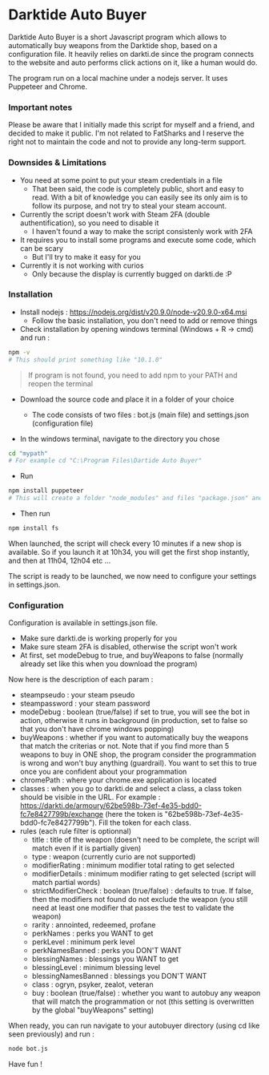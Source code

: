 # Darktide Auto Buyer

Darktide Auto Buyer is a short Javascript program which allows to automatically buy weapons from the Darktide shop, based on a configuration file. It heavily relies on darkti.de since the program connects to the website and auto performs click actions on it, like a human would do.

The program run on a local machine under a nodejs server. It uses Puppeteer and Chrome.

### Important notes

Please be aware that I initially made this script for myself and a friend, and decided to make it public. I'm not related to FatSharks and I reserve the right not to maintain the code and not to provide any long-term support.

### Downsides & Limitations
- You need at some point to put your steam credentials in a file
    - That been said, the code is completely public, short and easy to read. With a bit of knowledge you can easily see its only aim is to follow its purpose, and not try to steal your steam account.
- Currently the script doesn't work with Steam 2FA (double authentification), so you need to disable it
    - I haven't found a way to make the script consistenly work with 2FA
- It requires you to install some programs and execute some code, which can be scary
    - But I'll try to make it easy for you
- Currently it is not working with curios
    - Only because the display is currently bugged on darkti.de :P 

### Installation
- Install nodejs : https://nodejs.org/dist/v20.9.0/node-v20.9.0-x64.msi
    - Follow the basic installation, you don't need to add or remove things
- Check installation by opening windows terminal (Windows + R -> cmd) and run :
```sh
npm -v
# This should print something like "10.1.0"
```
> If program is not found, you need to add npm to your PATH and reopen the terminal

- Download the source code and place it in a folder of your choice
    - The code consists of two files : bot.js (main file) and settings.json (configuration file)

- In the windows terminal, navigate to the directory you chose
```sh
cd "mypath"
# For example cd "C:\Program Files\Dartide Auto Buyer"
```
- Run
```sh
npm install puppeteer
# This will create a folder "node_modules" and files "package.json" and "package-lock.json" next to the files you just downloaded
```
- Then run
```sh
npm install fs
```
When launched, the script will check every 10 minutes if a new shop is available. So if you launch it at 10h34, you will get the first shop instantly, and then at 11h04, 12h04 etc ...

The script is ready to be launched, we now need to configure your settings in settings.json.

### Configuration

Configuration is available in settings.json file.
- Make sure darkti.de is working properly for you
- Make sure steam 2FA is disabled, otherwise the script won't work
- At first, set modeDebug to true, and buyWeapons to false (normally already set like this when you download the program)

Now here is the description of each param : 
- steampseudo : your steam pseudo
- steampassword : your steam password
- modeDebug : boolean (true/false) if set to true, you will see the bot in action, otherwise it runs in background (in production, set to false so that you don't have chrome windows popping)
- buyWeapons : whether if you want to automatically buy the weapons that match the criterias or not. Note that if you find more than 5 weapons to buy in ONE shop, the program consider the programmation is wrong and won't buy anything (guardrail). You want to set this to true once you are confident about your programmation
- chromePath : where your chrome.exe application is located
- classes : when you go to darkti.de and select a class, a class token should be visible in the URL. For example : https://darkti.de/armoury/62be598b-73ef-4e35-bdd0-fc7e8427799b/exchange (here the token is "62be598b-73ef-4e35-bdd0-fc7e8427799b"). Fill the token for each class.
- rules (each rule filter is optionnal)
    -   title : title of the weapon (doesn't need to be complete, the script will match even if it is partially given)
    -   type : weapon (currently curio are not supported)
    -   modifierRating : minimum modifier total rating to get selected
    -   modifierDetails : minimum modifier rating to get selected (script will match partial words)
    -   strictModifierCheck : boolean (true/false) : defaults to true. If false, then the modifiers not found do not exclude the weapon (you still need at least one modifier that passes the test to validate the weapon)
    -   rarity : annointed, redeemed, profane
    -   perkNames : perks you WANT to get
    -   perkLevel : minimum perk level
    -   perkNamesBanned : perks you DON'T WANT
    -   blessingNames : blessings you WANT to get
    -   blessingLevel : minimum blessing level
    -   blessingNamesBanned : blessings you DON'T WANT
    -   class : ogryn, psyker, zealot, veteran
    -   buy : boolean (true/false) : whether you want to autobuy any weapon that will match the programmation or not (this setting is overwritten by the global "buyWeapons" setting)

When ready, you can run navigate to your autobuyer directory (using cd like seen previously) and run :
```sh
node bot.js
```

Have fun !